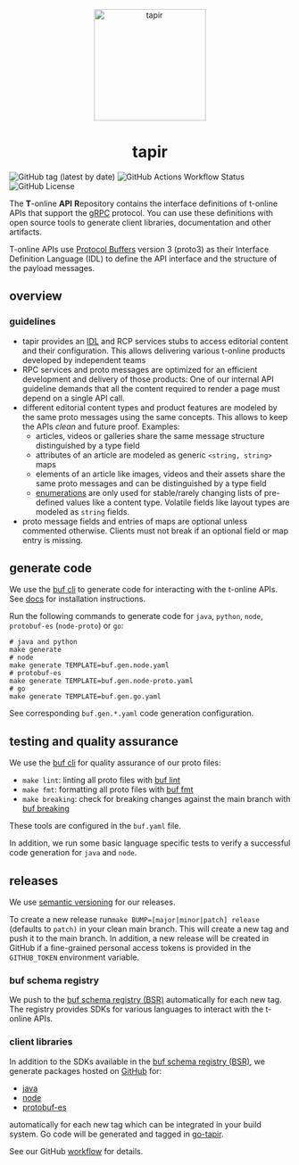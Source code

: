 <div align="center">
  <img src="docs_resources/tapir.png" height="200" alt="tapir"/>
   <h1>tapir</h1>
</div>

![GitHub tag (latest by date)](https://img.shields.io/github/v/tag/stroeer/tapir?color=%23f653a6&label=Release&style=flat-square) 
![GitHub Actions Workflow Status](https://img.shields.io/github/actions/workflow/status/stroeer/tapir/proto.yaml?style=flat-square&label=build) 
![GitHub License](https://img.shields.io/github/license/stroeer/tapir?style=flat-square) 

The **T**-online **API** **R**epository contains the interface definitions of t-online APIs that support the [gRPC](https://grpc.io/) protocol. You can use these definitions with open source tools to generate client libraries, documentation and other artifacts.

T-online APIs use [Protocol Buffers](https://github.com/google/protobuf) version 3 (proto3) as their Interface Definition Language (IDL) to define the API interface and the structure of the payload messages.

## overview

### guidelines

* tapir provides an [IDL](https://en.wikipedia.org/wiki/Interface_description_language) and RCP services stubs to access editorial content and their configuration. This allows delivering various t-online products developed by independent teams
* RPC services and proto messages are optimized for an efficient development and delivery of those products: One of our internal API guideline demands that all the content required to render a page must depend on a single API call.
* different editorial content types and product features are modeled by the same proto messages using the same concepts. This allows to keep the APIs _clean_ and future proof. Examples:
    * articles, videos or galleries share the same message structure distinguished by a type field
    * attributes of an article are modeled as generic `<string, string>` maps
    * elements of an article like images, videos and their assets share the same proto messages and can be distinguished by a type field
    * [enumerations](https://developers.google.com/protocol-buffers/docs/proto3#enum) are only used for stable/rarely changing lists of pre-defined values like a content type.
    Volatile fields like layout types are modeled as `string` fields.
* proto message fields and entries of maps are optional unless commented otherwise. Clients must not break if an optional field or map entry is missing.


## generate code

We use the [buf cli](https://buf.build/docs/generate/overview) to generate code for interacting with the t-online APIs. See [docs](https://buf.build/docs/installation)
for installation instructions.

Run the following commands to generate code for `java`, `python`, `node`, `protobuf-es` (`node-proto`) or `go`:

```shell
# java and python
make generate
# node
make generate TEMPLATE=buf.gen.node.yaml
# protobuf-es
make generate TEMPLATE=buf.gen.node-proto.yaml
# go
make generate TEMPLATE=buf.gen.go.yaml
```

See corresponding `buf.gen.*.yaml` code generation configuration.

## testing and quality assurance

We use the [buf cli](https://buf.build/docs/ecosystem/cli-overview) for quality assurance of our proto files:

* `make lint`: linting all proto files with [buf lint](https://buf.build/docs/lint/overview) 
* `make fmt`: formatting all proto files with [buf fmt](https://buf.build/docs/format/style)
* `make breaking`: check for breaking changes against the main branch with [buf breaking](https://buf.build/docs/breaking/overview)

These tools are configured in the `buf.yaml` file. 

In addition, we run some basic language specific tests to verify a successful code generation for `java` and `node`.

## releases

We use [semantic versioning](https://semver.org/) for our releases. 

To create a new release run`make BUMP=[major|minor|patch] release` (defaults to `patch)` in your clean main branch. This will create 
a new tag and push it to the main branch. In addition, a new release will be created in GitHub if a
fine-grained personal access tokens is provided in the `GITHUB_TOKEN` environment variable.

### buf schema registry

We push to the [buf schema registry (BSR)](https://buf.build/stroeer/tapir) automatically for each new tag. The registry
provides SDKs for various languages to interact with the t-online APIs.

### client libraries

In addition to the SDKs available in the [buf schema registry (BSR)](https://buf.build/stroeer/tapir), we generate packages hosted on [GitHub](https://github.com/orgs/stroeer/packages?repo_name=tapiro) 
for:

* [java](https://github.com/stroeer/tapir/packages/235034)
* [node](https://github.com/stroeer/tapir/packages/235031) 
* [protobuf-es](https://github.com/stroeer/tapir/pkgs/npm/tapir-proto-v1)

automatically for each new tag which can be integrated in your build system. Go code will be generated and tagged in [go-tapir](https://github.com/stroeer/go-tapir).

See our GitHub [workflow](.github/workflows/proto.yaml) for details. 



 
